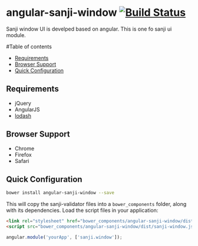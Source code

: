 angular-sanji-window [![Build Status](https://travis-ci.org/Sanji-IO/angular-sanji-window.svg?branch=master)](https://travis-ci.org/Sanji-IO/angular-sanji-window)
====================

Sanji window UI is develped based on angular. This is one fo sanji ui module.

#Table of contents

- [Requirements](#requirements)
- [Browser Support](#browser-support)
- [Quick Configuration](#quick-configuration)

## Requirements

- jQuery
- AngularJS
- [lodash](https://github.com/lodash/lodash)

## Browser Support
* Chrome
* Firefox
* Safari

## Quick Configuration
```sh
bower install angular-sanji-window --save
```

This will copy the sanji-validator files into a `bower_components` folder, along with its dependencies. Load the script files in your application:

```html
<link rel="stylesheet" href="bower_components/angular-sanji-window/dist/sanji-window.css">
<script src="bower_components/angular-sanji-window/dist/sanji-window.js"></script>
```

```javascript
angular.module('yourApp', ['sanji.window']);
